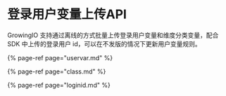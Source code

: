 # 登录用户变量上传API

GrowingIO 支持通过离线的方式批量上传登录用户变量和维度分类变量，配合 SDK 中上传的登录用户 id，可以在不发版的情况下更新用户变量规则。

{% page-ref page="uservar.md" %}

{% page-ref page="class.md" %}

{% page-ref page="loginid.md" %}



